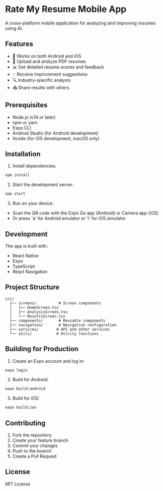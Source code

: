 # Rate My Resume Mobile App

A cross-platform mobile application for analyzing and improving resumes using AI.

## Features

- 📱 Works on both Android and iOS
- 📄 Upload and analyze PDF resumes
- 📊 Get detailed resume scores and feedback
- 💡 Receive improvement suggestions
- 🔍 Industry-specific analysis
- 📤 Share results with others

## Prerequisites

- Node.js (v14 or later)
- npm or yarn
- Expo CLI
- Android Studio (for Android development)
- Xcode (for iOS development, macOS only)

## Installation

1. Install dependencies:
```bash
npm install
```

2. Start the development server:
```bash
npm start
```

3. Run on your device:
- Scan the QR code with the Expo Go app (Android) or Camera app (iOS)
- Or press 'a' for Android emulator or 'i' for iOS simulator

## Development

The app is built with:
- React Native
- Expo
- TypeScript
- React Navigation

## Project Structure

```
src/
  ├── screens/          # Screen components
  │   ├── HomeScreen.tsx
  │   ├── AnalysisScreen.tsx
  │   └── ResultsScreen.tsx
  ├── components/       # Reusable components
  ├── navigation/       # Navigation configuration
  ├── services/        # API and other services
  └── utils/           # Utility functions
```

## Building for Production

1. Create an Expo account and log in:
```bash
expo login
```

2. Build for Android:
```bash
expo build:android
```

3. Build for iOS:
```bash
expo build:ios
```

## Contributing

1. Fork the repository
2. Create your feature branch
3. Commit your changes
4. Push to the branch
5. Create a Pull Request

## License

MIT License
